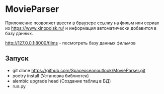 # MovieParser

Приложение позволяет ввести в браузере ссылку на фильм или сериал из 
https://www.kinopoisk.ru/ и информация автоматически добавится в базу данных.

http://127.0.0.1:8000/films - посмотреть базу данных фильмов

## **Запуск**

- git clone https://github.com/Spaceoceanoutlook/MovieParser.git
- poetry install (Установка библиотек)
- alembic upgrade head (Создание таблиц в БД)
- run.py
